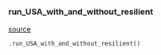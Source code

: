 #


### run_USA_with_and_without_resilient
[source](https://github.com/allfed/allfed-integrated-model/blob/master/src/scenarios/run_USA_with_improved_numbers.py/#L12)
```python
.run_USA_with_and_without_resilient()
```

